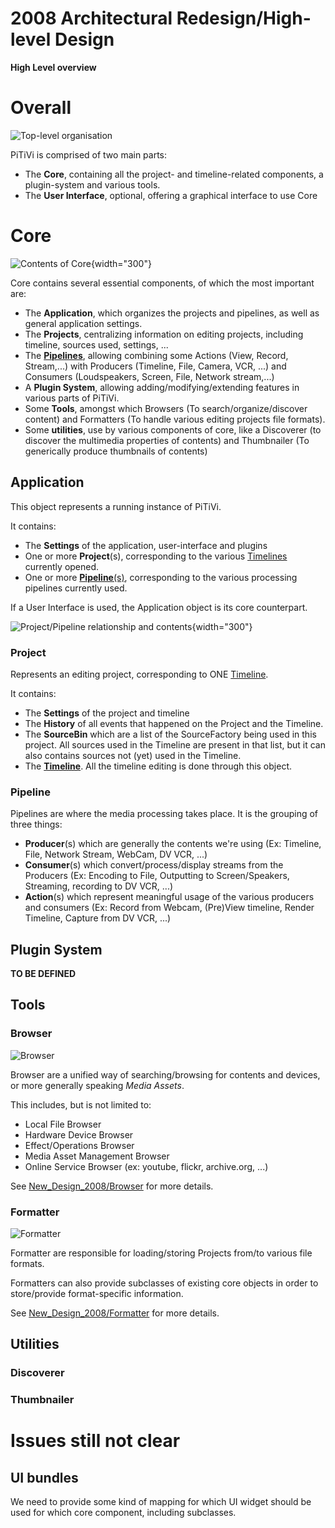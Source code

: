 # 2008 Architectural Redesign/High-level Design

**High Level overview**

# Overall

![Top-level organisation](Top-level-uicore.png "Top-level organisation")

PiTiVi is comprised of two main parts:

-   The **Core**, containing all the project- and timeline-related
    components, a plugin-system and various tools.
-   The **User Interface**, optional, offering a graphical interface to
    use Core

# Core

![Contents of
Core](Top-level-core-only.png "Contents of Core"){width="300"}

Core contains several essential components, of which the most important
are:

-   The **Application**, which organizes the projects and pipelines, as
    well as general application settings.
-   The **Projects**, centralizing information on editing projects,
    including timeline, sources used, settings, ...
-   The [**Pipelines**](New_Design_2008/Pipeline.md), allowing
    combining some Actions (View, Record, Stream,...) with Producers
    (Timeline, File, Camera, VCR, ...) and Consumers (Loudspeakers,
    Screen, File, Network stream,...)
-   A **Plugin System**, allowing adding/modifying/extending features in
    various parts of PiTiVi.
-   Some **Tools**, amongst which Browsers (To search/organize/discover
    content) and Formatters (To handle various editing projects file
    formats).
-   Some **utilities**, use by various components of core, like a
    Discoverer (to discover the multimedia properties of contents) and
    Thumbnailer (To generically produce thumbnails of contents)

## Application

This object represents a running instance of PiTiVi.

It contains:

-   The **Settings** of the application, user-interface and plugins
-   One or more **Project**(s), corresponding to the various
    [Timelines](New_Design_2008/Timeline.md) currently opened.
-   One or more [**Pipeline**(s)](New_Design_2008/Pipeline.md),
    corresponding to the various processing pipelines currently used.

If a User Interface is used, the Application object is its core
counterpart.

![Project/Pipeline relationship and
contents](Top-level-project-pipeline.png "Project/Pipeline relationship and contents"){width="300"}

### Project

Represents an editing project, corresponding to ONE
[Timeline](New_Design_2008/Timeline.md).

It contains:

-   The **Settings** of the project and timeline
-   The **History** of all events that happened on the Project and the
    Timeline.
-   The **SourceBin** which are a list of the SourceFactory being used
    in this project. All sources used in the Timeline are present in
    that list, but it can also contains sources not (yet) used in the
    Timeline.
-   The [**Timeline**](New_Design_2008/Timeline.md). All the
    timeline editing is done through this object.

### Pipeline

Pipelines are where the media processing takes place. It is the grouping
of three things:

-   **Producer**(s) which are generally the contents we're using (Ex:
    Timeline, File, Network Stream, WebCam, DV VCR, ...)
-   **Consumer**(s) which convert/process/display streams from the
    Producers (Ex: Encoding to File, Outputting to Screen/Speakers,
    Streaming, recording to DV VCR, ...)
-   **Action**(s) which represent meaningful usage of the various
    producers and consumers (Ex: Record from Webcam, (Pre)View timeline,
    Render Timeline, Capture from DV VCR, ...)

## Plugin System

**TO BE DEFINED**

## Tools

### Browser

![Browser](Browser-functional.png "Browser")

Browser are a unified way of searching/browsing for contents and
devices, or more generally speaking *Media Assets*.

This includes, but is not limited to:

-   Local File Browser
-   Hardware Device Browser
-   Effect/Operations Browser
-   Media Asset Management Browser
-   Online Service Browser (ex: youtube, flickr, archive.org, ...)

See [New\_Design\_2008/Browser](New_Design_2008/Browser.md) for
more details.

### Formatter

![Formatter](Formatter-functional.png "Formatter")

Formatter are responsible for loading/storing Projects from/to various
file formats.

Formatters can also provide subclasses of existing core objects in order
to store/provide format-specific information.

See [New\_Design\_2008/Formatter](New_Design_2008/Formatter.md)
for more details.

## Utilities

### Discoverer

### Thumbnailer

# Issues still not clear

## UI bundles

We need to provide some kind of mapping for which UI widget should be
used for which core component, including subclasses.
